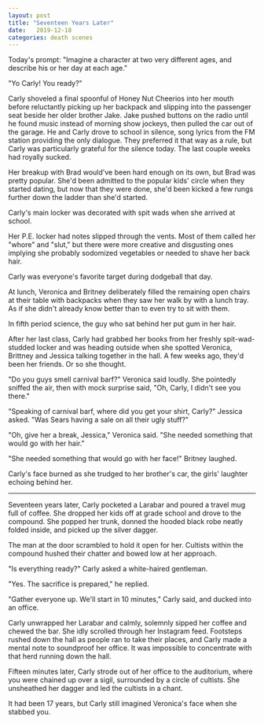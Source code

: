 ```yaml
---
layout: post
title: "Seventeen Years Later"
date:   2019-12-18
categories: death scenes
---
```

Today's prompt: "Imagine a character at two very different ages, and describe his or her day at each age."

"Yo Carly! You ready?"

Carly shoveled a final spoonful of Honey Nut Cheerios into her mouth before reluctantly picking up her backpack and slipping into the passenger seat beside her older brother Jake. Jake pushed buttons on the radio until he found music instead of morning show jockeys, then pulled the car out of the garage. He and Carly drove to school in silence, song lyrics from the FM station providing the only dialogue. They preferred it that way as a rule, but Carly was particularly grateful for the silence today. The last couple weeks had royally sucked.

Her breakup with Brad would've been hard enough on its own, but Brad was pretty popular. She'd been admitted to the popular kids' circle when they started dating, but now that they were done, she'd been kicked a few rungs further down the ladder than she'd started.

Carly's main locker was decorated with spit wads when she arrived at school. 

Her P.E. locker had notes slipped through the vents. Most of them called her "whore" and "slut," but there were more creative and disgusting ones implying she probably sodomized vegetables or needed to shave her back hair. 

Carly was everyone's favorite target during dodgeball that day. 

At lunch, Veronica and Britney deliberately filled the remaining open chairs at their table with backpacks when they saw her walk by with a lunch tray. As if she didn't already know better than to even try to sit with them. 

In fifth period science, the guy who sat behind her put gum in her hair.

After her last class, Carly had grabbed her books from her freshly spit-wad-studded locker and was heading outside when she spotted Veronica, Brittney and Jessica talking together in the hall. A few weeks ago, they'd been her friends. Or so she thought.

"Do you guys smell carnival barf?" Veronica said loudly. She pointedly sniffed the air, then with mock surprise said, "Oh, Carly, I didn't see you there."

"Speaking of carnival barf, where did you get your shirt, Carly?" Jessica asked. "Was Sears having a sale on all their ugly stuff?"

"Oh, give her a break, Jessica," Veronica said. "She needed something that would go with her hair."

"She needed something that would go with her face!" Britney laughed.

Carly's face burned as she trudged to her brother's car, the girls' laughter echoing behind her.

---

Seventeen years later, Carly pocketed a Larabar and poured a travel mug full of coffee. She dropped her kids off at grade school and drove to the compound. She popped her trunk, donned the hooded black robe neatly folded inside, and picked up the silver dagger.

The man at the door scrambled to hold it open for her. Cultists within the compound hushed their chatter and bowed low at her approach.

"Is everything ready?" Carly asked a white-haired gentleman.

"Yes. The sacrifice is prepared," he replied. 

"Gather everyone up. We'll start in 10 minutes," Carly said, and ducked into an office.

Carly unwrapped her Larabar and calmly, solemnly sipped her coffee and chewed the bar. She idly scrolled through her Instagram feed. Footsteps rushed down the hall as people ran to take their places, and Carly made a mental note to soundproof her office. It was impossible to concentrate with that herd running down the hall.

Fifteen minutes later, Carly strode out of her office to the auditorium, where you were chained up over a sigil, surrounded by a circle of cultists. She unsheathed her dagger and led the cultists in a chant.

It had been 17 years, but Carly still imagined Veronica's face when she stabbed you.
